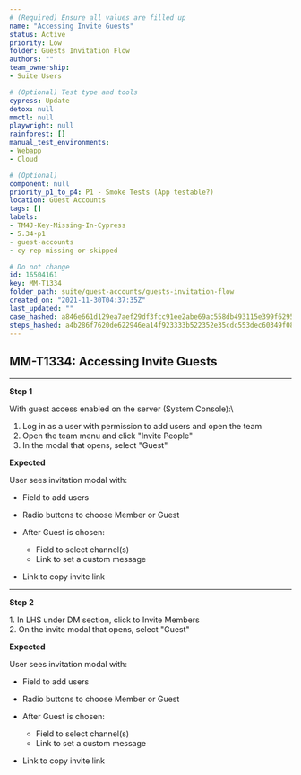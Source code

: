 ```yaml
---
# (Required) Ensure all values are filled up
name: "Accessing Invite Guests"
status: Active
priority: Low
folder: Guests Invitation Flow
authors: ""
team_ownership: 
- Suite Users

# (Optional) Test type and tools
cypress: Update
detox: null
mmctl: null
playwright: null
rainforest: []
manual_test_environments: 
- Webapp
- Cloud

# (Optional)
component: null
priority_p1_to_p4: P1 - Smoke Tests (App testable?)
location: Guest Accounts
tags: []
labels: 
- TM4J-Key-Missing-In-Cypress
- 5.34-p1
- guest-accounts
- cy-rep-missing-or-skipped

# Do not change
id: 16504161
key: MM-T1334
folder_path: suite/guest-accounts/guests-invitation-flow
created_on: "2021-11-30T04:37:35Z"
last_updated: ""
case_hashed: a846e661d129ea7aef29df3fcc91ee2abe69ac558db493115e399f6295dd29fe5ddb4742c80063f2b2094dc83868e19d
steps_hashed: a4b286f7620de622946ea14f923333b522352e35cdc553dec60349f08bfa07878ec4468b0fb7dc3f27c34097354555a3
---
```


## MM-T1334: Accessing Invite Guests

---

**Step 1**

With guest access enabled on the server (System Console):\\

1. Log in as a user with permission to add users and open the team
2. Open the team menu and click "Invite People"
3. In the modal that opens, select "Guest"

**Expected**

User sees invitation modal with:

- Field to add users

- Radio buttons to choose Member or Guest

- After Guest is chosen:

  - Field to select channel(s)
  - Link to set a custom message

- Link to copy invite link

---

**Step 2**

1\. In LHS under DM section, click to Invite Members\
2\. On the invite modal that opens, select "Guest"

**Expected**

User sees invitation modal with:

- Field to add users

- Radio buttons to choose Member or Guest

- After Guest is chosen:

  - Field to select channel(s)
  - Link to set a custom message

- Link to copy invite link
